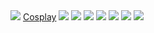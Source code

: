 <img src="http://www.asahicom.jp/digital_pr/article_images/TKY201201170679.jpg">
<a href="http://www.cosplayshopper.com/" title="Cosplay">Cosplay</a>
<img src="http://28.media.tumblr.com/tumblr_lkmdvhmbte1qz6rxuo1_500.jpg" />
<img src="http://www.samurai.fm/rightrightright/rightrightright_profile.jpg" />
<img src="http://1.bp.blogspot.com/_2j4oU6meCoY/St0EVLIlNoI/AAAAAAAAOXE/-22bxevprQc/s400/19aug14-big-ass-freak.jpg" />
<img src="http://bohemianpunk.tumblr.com/photo/1280/153251912/1/QJ20MmQ0Yql2yr05CsdTBi7u" />
<img src="http://phono.com.sapo.pt/concertos/hermeto.pascoal.jpg">
<img src="http://9.media.tumblr.com/jVXA3yeekmescaviNSaGd19ho1_500.jpg">
<img src="http://media.tumblr.com/UzLE8mKerg91wdkp9WGykuRPo1_500.jpg">
	

